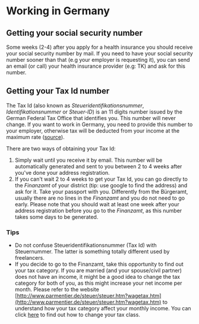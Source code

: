 # Working in Germany

## Getting your social security number

Some weeks (2-4) after you apply for a health insurance you should receive your social security number by mail.
If you need to have your social security number sooner than that (e.g your employer is requesting it), you can send an email (or call) your health insurance provider (e.g: TK) and ask for this number.

## Getting your Tax Id number

The Tax Id (also known as *Steueridentifikationsnummer*, *Identifikationsnummer* or *Steuer-ID*) is an 11 digits number issued by the German Federal Tax Office that identifies you. This number will never change. If you want to work in Germany, you need to provide this number to your employer, otherwise tax will be deducted from your income at the maximum rate ([source](http://blog.mygermanexpert.com/2013/03/How-to-get-a-German-Tax-ID-Number.html)).

There are two ways of obtaining your Tax Id:

  1. Simply wait until you receive it by email. This number will be automatically generated and sent to you between 2 to 4 weeks after you've done your address registration.
  1. If you can't wait 2 to 4 weeks to get your Tax Id, you can go directly to the *Finanzamt* of your district (tip: use google to find the address) and ask for it. Take your passport with you. Differently from the Bürgeramt, usually there are no lines in the *Finanzamt* and you do not need to go early. Please note that you should wait at least one week after your address registration before you go to the *Finanzamt*, as this number takes some days to be generated.

### Tips

 - Do not confuse Steueridentifikationsnummer (Tax Id) with Steuernummer. The latter is something totally different used by freelancers.
 - If you decide to go to the Finanzamt, take this opportunity to find out your tax category. If you are married (and your spouse/civil partner) does not have an income, it might be a good idea to change the tax category for both of you, as this might increase your net income per month. Please refer to the website [http://www.parmentier.de/steuer/steuer.htm?wagetax.htm](http://www.parmentier.de/steuer/steuer.htm?wagetax.htm) to understand how your tax category affect your monthly income. You can click [here](./changing-tax-category.md) to find out how to change your tax class.


